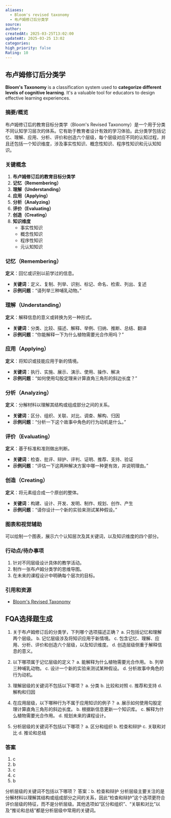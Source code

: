 ```yaml
---
aliases:
  - Bloom's revised taxonomy
  - 布卢姆修订后分类学
source: 
author: 
createdAt: 2025-03-25T13:02:00
updateAt: 2025-03-25 13:02
categories: 
high_priority: false
Rating: 10
---
```


## 布卢姆修订后分类学

**Bloom's Taxonomy** is a classification system used to **categorize different levels of cognitive learning**. It's a valuable tool for educators to design effective learning experiences.

### 摘要/概览

布卢姆修订后的教育目标分类学（Bloom's Revised Taxonomy）是一个用于分类不同认知学习层次的体系。它有助于教育者设计有效的学习体验。此分类学包括记忆、理解、应用、分析、评价和创造六个层级，每个层级对应不同的认知过程，并且还包括一个知识维度，涉及事实性知识、概念性知识、程序性知识和元认知知识。

### 关键概念

1. **布卢姆修订后的教育目标分类学**
2. **记忆（Remembering）**
3. **理解（Understanding）**
4. **应用（Applying）**
5. **分析（Analyzing）**
6. **评价（Evaluating）**
7. **创造（Creating）**
8. **知识维度**
   - 事实性知识
   - 概念性知识
   - 程序性知识
   - 元认知知识

### 记忆（Remembering）

**定义**：回忆或识别以前学过的信息。

- **关键词**：定义、复制、列举、识别、标记、命名、检索、列出、复述
- **示例问题**：“请列举三种哺乳动物。”

### 理解（Understanding）

**定义**：解释信息的意义或转换为另一种形式。

- **关键词**：分类、比较、描述、解释、举例、归纳、推断、总结、翻译
- **示例问题**：“你能解释一下为什么植物需要光合作用吗？”

### 应用（Applying）

**定义**：将知识或技能应用于新的情境。

- **关键词**：执行、实施、展示、演示、使用、操作、解决
- **示例问题**：“如何使用勾股定理来计算直角三角形的斜边长度？”

### 分析（Analyzing）

**定义**：分解材料以理解其结构或组成部分之间的关系。

- **关键词**：区分、组织、关联、对比、调查、解构、归因
- **示例问题**：“分析一下这个故事中角色的行为动机是什么。”

### 评价（Evaluating）

**定义**：基于标准和准则做出判断。

- **关键词**：检查、批评、辩护、评判、证明、推荐、支持、验证
- **示例问题**：“评估一下这两种解决方案中哪一种更有效，并说明理由。”

### 创造（Creating）

**定义**：将元素组合成一个原创的整体。

- **关键词**：构建、设计、开发、发明、制作、规划、创作、产生
- **示例问题**：“请你设计一个新的实验来测试某种假设。”

### 图表和视觉辅助

可以绘制一个图表，展示六个认知层次及其关键词，以及知识维度的四个部分。

### 行动点/待办事项

1. 针对不同层级设计具体的教学活动。
2. 制作一张布卢姆分类学的思维导图。
3. 在未来的课程设计中明确每个层次的目标。

### 引用和资源

- [Bloom's Revised Taxonomy](https://en.wikipedia.org/wiki/Bloom%27s_taxonomies)

## FQA选择题生成

1. 关于布卢姆修订后的分类学，下列哪个选项描述正确？
   a. 只包括记忆和理解两个层级。
   b. 记忆层级涉及将知识应用于新情境。
   c. 包含记忆、理解、应用、分析、评价和创造六个层级，以及知识维度。
   d. 创造层级侧重于解释信息的意义。

2. 以下哪项属于记忆层级的定义？
   a. 能解释为什么植物需要光合作用。
   b. 列举三种哺乳动物。
   c. 设计一个新的实验来测试某种假设。
   d. 分析故事中角色的行为动机。

3. 理解层级的关键词不包括以下哪项？
   a. 分类
   b. 比较和对照
   c. 推荐和支持
   d. 解构和归因

4. 在应用层级，以下哪种行为不属于应用知识的例子？
   a. 展示如何使用勾股定理计算直角三角形的斜边长度。
   b. 根据新信息更新一个知识库。
   c. 解释为什么植物需要光合作用。
   d. 规划未来的课程设计。

5. 分析层级的关键词不包括以下哪项？
   a. 区分和组织
   b. 检查和辩护
   c. 关联和对比
   d. 推论和总结

### 答案

1. c
2. b
3. c
4. c
5. b

分析层级的关键词不包括以下哪项？
答案：b. 检查和辩护
分析层级主要关注的是分解材料以理解其结构或组成部分之间的关系，因此“检查和辩护”这个选项更符合评价层级的特征，而不是分析层级。其他选项如“区分和组织”、“关联和对比”以及“推论和总结”都是分析层级中常用的关键词。
